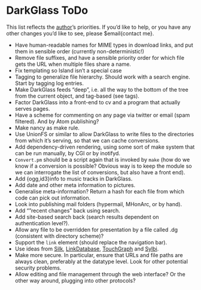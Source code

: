# DarkGlass ToDo

This list reflects the [author](http://rrt.sc3d.org/People/Reuben%20Thomas)’s priorities. If you’d like to help, or you have any other changes you’d like to see, please $email{contact me}.

   * Have human-readable names for MIME types in download links, and put them in sensible order (currently non-deterministic!)
   * Remove file suffixes, and have a sensible priority order for which file gets the URL when multiple files share a name.
   * Fix templating so Island isn’t a special case
   * Tagging to generalize file hierarchy. Should work with a search engine. Start by tagging log entries.
   * Make DarkGlass feeds “deep”, i.e. all the way to the bottom of the tree from the current object, and tag-based (see tags).
   * Factor DarkGlass into a front-end to cv and a program that actually serves pages.
   * Have a scheme for commenting on any page via twitter or email (spam filtered). And by Atom publishing?
   * Make nancy as make rule.
   * Use UnionFS or similar to allow DarkGlass to write files to the directories from which it’s serving, so that we can cache conversions.
   * Add dependency-driven rendering, using some sort of make system that can be run manually, by CGI or by inotifyd.
   * `Convert.pm` should be a script again that is invoked by `make` (how do we know if a conversion is possible? Obvious way is to keep the module so we can interrogate the list of conversions, but also have a front end).
   * Add {ogg,id3}info to music tracks in DarkGlass.
   * Add date and other meta information to pictures.
   * Generalise meta-information? Return a hash for each file from which code can pick out information.
   * Look into publishing mail folders (hypermail, MHonArc, or by hand).
   * Add “”recent changes” back using search.
   * Add site-based search back (search results dependent on authentication level?).
   * Allow any file to be overridden for presentation by a file called <file>.dg (consistent with directory scheme)?
   * Support the `link` element (should replace the navigation bar).
   * Use ideas from [Silk](http://hypertext.sourceforge.net/silk/userGuide.shtml), [LinkDatabase](http://www.usemod.com/cgi-bin/mb.pl?LinkDatabase), [TouchGraph](http://www.usemod.com/cgi-bin/mb.pl?TouchGraphWikiBrowser) and [Sylbi](http://sylbi.arbingersys.com/).
   * Make more secure. In particular, ensure that URLs and file paths are always clean, preferably at the datatype level. Look for other potential security problems.
   * Allow editing and file management through the web interface? Or the other way around, plugging into other protocols?